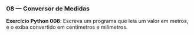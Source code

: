 





### 08 — Conversor de Medidas

**Exercício Python 008**: Escreva um programa que leia um valor em metros, e o exiba convertido em centímetros e milímetros.


